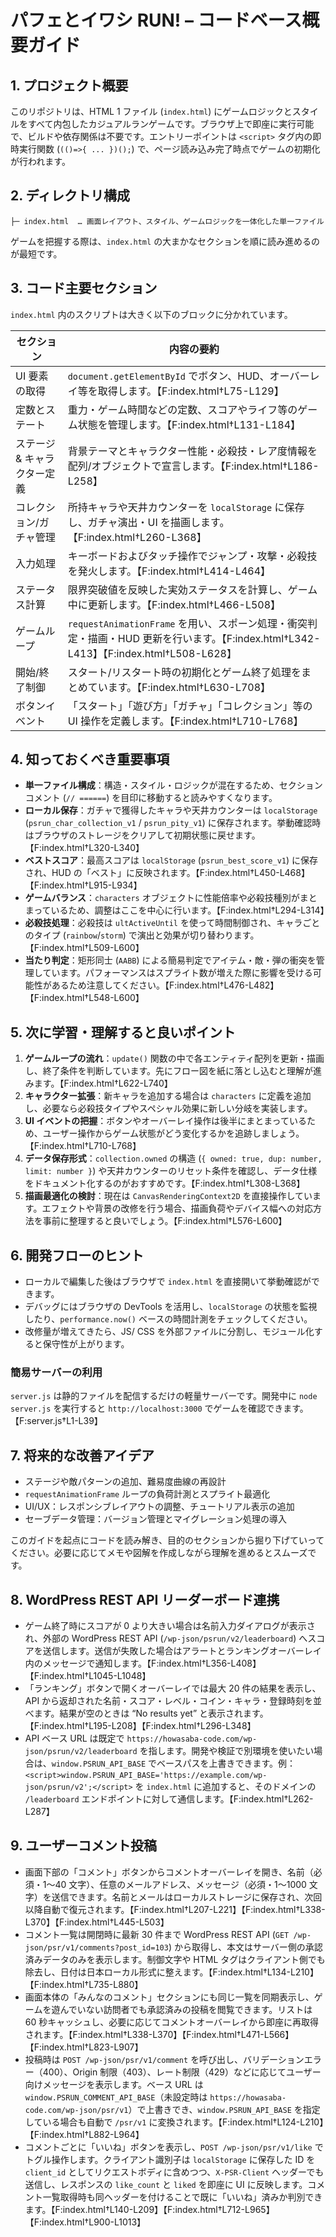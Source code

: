 # パフェとイワシ RUN! – コードベース概要ガイド

## 1. プロジェクト概要
このリポジトリは、HTML 1 ファイル (`index.html`) にゲームロジックとスタイルをすべて内包したカジュアルランゲームです。ブラウザ上で即座に実行可能で、ビルドや依存関係は不要です。エントリーポイントは `<script>` タグ内の即時実行関数 (`(()=>{ ... })();`) で、ページ読み込み完了時点でゲームの初期化が行われます。

## 2. ディレクトリ構成
```
├─ index.html  … 画面レイアウト、スタイル、ゲームロジックを一体化した単一ファイル
```
ゲームを把握する際は、`index.html` の大まかなセクションを順に読み進めるのが最短です。

## 3. コード主要セクション
`index.html` 内のスクリプトは大きく以下のブロックに分かれています。

| セクション | 内容の要約 |
|-------------|------------|
| UI 要素の取得 | `document.getElementById` でボタン、HUD、オーバーレイ等を取得します。【F:index.html†L75-L129】 |
| 定数とステート | 重力・ゲーム時間などの定数、スコアやライフ等のゲーム状態を管理します。【F:index.html†L131-L184】 |
| ステージ & キャラクター定義 | 背景テーマとキャラクター性能・必殺技・レア度情報を配列/オブジェクトで宣言します。【F:index.html†L186-L258】 |
| コレクション/ガチャ管理 | 所持キャラや天井カウンターを `localStorage` に保存し、ガチャ演出・UI を描画します。【F:index.html†L260-L368】 |
| 入力処理 | キーボードおよびタッチ操作でジャンプ・攻撃・必殺技を発火します。【F:index.html†L414-L464】 |
| ステータス計算 | 限界突破値を反映した実効ステータスを計算し、ゲーム中に更新します。【F:index.html†L466-L508】 |
| ゲームループ | `requestAnimationFrame` を用い、スポーン処理・衝突判定・描画・HUD 更新を行います。【F:index.html†L342-L413】【F:index.html†L508-L628】 |
| 開始/終了制御 | スタート/リスタート時の初期化とゲーム終了処理をまとめています。【F:index.html†L630-L708】 |
| ボタンイベント | 「スタート」「遊び方」「ガチャ」「コレクション」等の UI 操作を定義します。【F:index.html†L710-L768】 |

## 4. 知っておくべき重要事項
- **単一ファイル構成**：構造・スタイル・ロジックが混在するため、セクションコメント (`// ======`) を目印に移動すると読みやすくなります。
- **ローカル保存**：ガチャで獲得したキャラや天井カウンターは `localStorage` (`psrun_char_collection_v1` / `psrun_pity_v1`) に保存されます。挙動確認時はブラウザのストレージをクリアして初期状態に戻せます。【F:index.html†L320-L340】
- **ベストスコア**：最高スコアは `localStorage` (`psrun_best_score_v1`) に保存され、HUD の「ベスト」に反映されます。【F:index.html†L450-L468】【F:index.html†L915-L934】
- **ゲームバランス**：`characters` オブジェクトに性能倍率や必殺技種別がまとまっているため、調整はここを中心に行います。【F:index.html†L294-L314】
- **必殺技処理**：必殺技は `ultActiveUntil` を使って時間制御され、キャラごとのタイプ (`rainbow`/`storm`) で演出と効果が切り替わります。【F:index.html†L509-L600】
- **当たり判定**：矩形同士 (`AABB`) による簡易判定でアイテム・敵・弾の衝突を管理しています。パフォーマンスはスプライト数が増えた際に影響を受ける可能性があるため注意してください。【F:index.html†L476-L482】【F:index.html†L548-L600】

## 5. 次に学習・理解すると良いポイント
1. **ゲームループの流れ**：`update()` 関数の中で各エンティティ配列を更新・描画し、終了条件を判断しています。先にフロー図を紙に落とし込むと理解が進みます。【F:index.html†L622-L740】
2. **キャラクター拡張**：新キャラを追加する場合は `characters` に定義を追加し、必要なら必殺技タイプやスペシャル効果に新しい分岐を実装します。
3. **UI イベントの把握**：ボタンやオーバーレイ操作は後半にまとまっているため、ユーザー操作からゲーム状態がどう変化するかを追跡しましょう。【F:index.html†L710-L768】
4. **データ保存形式**：`collection.owned` の構造 (`{ owned: true, dup: number, limit: number }`) や天井カウンターのリセット条件を確認し、データ仕様をドキュメント化するのがおすすめです。【F:index.html†L308-L368】
5. **描画最適化の検討**：現在は `CanvasRenderingContext2D` を直接操作しています。エフェクトや背景の改修を行う場合、描画負荷やデバイス幅への対応方法を事前に整理すると良いでしょう。【F:index.html†L576-L600】

## 6. 開発フローのヒント
- ローカルで編集した後はブラウザで `index.html` を直接開いて挙動確認ができます。
- デバッグにはブラウザの DevTools を活用し、`localStorage` の状態を監視したり、`performance.now()` ベースの時間計測をチェックしてください。
- 改修量が増えてきたら、JS/ CSS を外部ファイルに分割し、モジュール化すると保守性が上がります。

### 簡易サーバーの利用
`server.js` は静的ファイルを配信するだけの軽量サーバーです。開発中に `node server.js` を実行すると `http://localhost:3000` でゲームを確認できます。【F:server.js†L1-L39】

## 7. 将来的な改善アイデア
- ステージや敵パターンの追加、難易度曲線の再設計
- `requestAnimationFrame` ループの負荷計測とスプライト最適化
- UI/UX：レスポンシブレイアウトの調整、チュートリアル表示の追加
- セーブデータ管理：バージョン管理とマイグレーション処理の導入

このガイドを起点にコードを読み解き、目的のセクションから掘り下げていってください。必要に応じてメモや図解を作成しながら理解を進めるとスムーズです。

## 8. WordPress REST API リーダーボード連携
- ゲーム終了時にスコアが 0 より大きい場合は名前入力ダイアログが表示され、外部の WordPress REST API (`/wp-json/psrun/v2/leaderboard`) へスコアを送信します。送信が失敗した場合はアラートとランキングオーバーレイ内のメッセージで通知します。【F:index.html†L356-L408】【F:index.html†L1045-L1048】
- 「ランキング」ボタンで開くオーバーレイでは最大 20 件の結果を表示し、API から返却された名前・スコア・レベル・コイン・キャラ・登録時刻を並べます。結果が空のときは “No results yet” と表示されます。【F:index.html†L195-L208】【F:index.html†L296-L348】
- API ベース URL は既定で `https://howasaba-code.com/wp-json/psrun/v2/leaderboard` を指します。開発や検証で別環境を使いたい場合は、`window.PSRUN_API_BASE` でベースパスを上書きできます。例：`<script>window.PSRUN_API_BASE='https://example.com/wp-json/psrun/v2';</script>` を `index.html` に追加すると、そのドメインの `/leaderboard` エンドポイントに対して通信します。【F:index.html†L262-L287】

## 9. ユーザーコメント投稿
- 画面下部の「コメント」ボタンからコメントオーバーレイを開き、名前（必須・1〜40 文字）、任意のメールアドレス、メッセージ（必須・1〜1000 文字）を送信できます。名前とメールはローカルストレージに保存され、次回以降自動で復元されます。【F:index.html†L207-L221】【F:index.html†L338-L370】【F:index.html†L445-L503】
- コメント一覧は開閉時に最新 30 件まで WordPress REST API (`GET /wp-json/psr/v1/comments?post_id=103`) から取得し、本文はサーバー側の承認済みデータのみを表示します。制御文字や HTML タグはクライアント側でも除去し、日付は日本ローカル形式に整えます。【F:index.html†L134-L210】【F:index.html†L735-L880】
- 画面本体の「みんなのコメント」セクションにも同じ一覧を同期表示し、ゲームを遊んでいない訪問者でも承認済みの投稿を閲覧できます。リストは 60 秒キャッシュし、必要に応じてコメントオーバーレイから即座に再取得されます。【F:index.html†L338-L370】【F:index.html†L471-L566】【F:index.html†L823-L907】
- 投稿時は `POST /wp-json/psr/v1/comment` を呼び出し、バリデーションエラー（400）、Origin 制限（403）、レート制限（429）などに応じてユーザー向けメッセージを表示します。ベース URL は `window.PSRUN_COMMENT_API_BASE`（未設定時は `https://howasaba-code.com/wp-json/psr/v1`）で上書きでき、`window.PSRUN_API_BASE` を指定している場合も自動で `/psr/v1` に変換されます。【F:index.html†L124-L210】【F:index.html†L882-L964】
- コメントごとに「いいね」ボタンを表示し、`POST /wp-json/psr/v1/like` でトグル操作します。クライアント識別子は `localStorage` に保存した ID を `client_id` としてリクエストボディに含めつつ、`X-PSR-Client` ヘッダーでも送信し、レスポンスの `like_count` と `liked` を即座に UI に反映します。コメント一覧取得時も同ヘッダーを付けることで既に「いいね」済みか判別できます。【F:index.html†L140-L209】【F:index.html†L712-L965】【F:index.html†L900-L1013】

